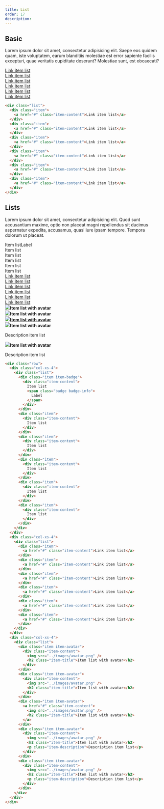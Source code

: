 ```yaml
---
title: List
order: 17
description: 
---
```


## Basic
Lorem ipsum dolor sit amet, consectetur adipisicing elit. Saepe eos quidem quam, iste voluptatem, earum blanditiis molestiae est error sapiente facilis excepturi, quae veritatis cupiditate deserunt? Molestiae sunt, est obcaecati?

<div class="list"><div class="item"><a href="#" class="item-content">Link item list</a></div><div class="item"><a href="#" class="item-content">Link item list</a></div><div class="item"><a href="#" class="item-content">Link item list</a></div><div class="item"><a href="#" class="item-content">Link item list</a></div><div class="item"><a href="#" class="item-content">Link item list</a></div><div class="item"><a href="#" class="item-content">Link item list</a></div></div>

```html
<div class="list">
  <div class="item">
    <a href="#" class="item-content">Link item list</a>
  </div>
  <div class="item">
    <a href="#" class="item-content">Link item list</a>
  </div>
  <div class="item">
    <a href="#" class="item-content">Link item list</a>
  </div>
  <div class="item">
    <a href="#" class="item-content">Link item list</a>
  </div>
  <div class="item">
    <a href="#" class="item-content">Link item list</a>
  </div>
  <div class="item">
    <a href="#" class="item-content">Link item list</a>
  </div>
</div>
```

## Lists
Lorem ipsum dolor sit amet, consectetur adipisicing elit. Quod sunt accusantium maxime, optio non placeat magni repellendus sit ducimus aspernatur expedita, accusamus, quasi iure ipsam tempore. Tempora dolorum ut placeat.

<div class="row"><div class="col-xs-4"><div class="list"><div class="item item-badge"><div class="item-content">Item list<span class="badge badge-info">Label</span></div></div><div class="item"><div class="item-content">Item list</div></div><div class="item"><div class="item-content">Item list</div></div><div class="item"><div class="item-content">Item list</div></div><div class="item"><div class="item-content">Item list</div></div><div class="item"><div class="item-content">Item list</div></div></div></div><div class="col-xs-4"><div class="list"><div class="item"><a href="#" class="item-content">Link item list</a></div><div class="item"><a href="#" class="item-content">Link item list</a></div><div class="item"><a href="#" class="item-content">Link item list</a></div><div class="item"><a href="#" class="item-content">Link item list</a></div><div class="item"><a href="#" class="item-content">Link item list</a></div><div class="item"><a href="#" class="item-content">Link item list</a></div></div></div><div class="col-xs-4"><div class="list"><div class="item item-avatar"><div class="item-content"><img src="http://placehold.it/80x80" /><strong class="item-title">Item list with avatar</strong></div></div><div class="item item-avatar"><div class="item-content"><img src="http://placehold.it/80x80" /><strong class="item-title">Item list with avatar</strong></div></div><div class="item item-avatar"><a href="#" class="item-content"><img src="http://placehold.it/80x80" /><strong class="item-title">Item list with avatar</strong></a></div><div class="item item-avatar"><div class="item-content"><img src="http://placehold.it/80x80" /><strong class="item-title">Item list with avatar</strong><p class="item-description">Description item list</p></div></div><div class="item item-avatar"><div class="item-content"><img src="http://placehold.it/80x80" /><strong class="item-title">Item list with avatar</strong><p class="item-description">Description item list</p></div></div></div></div></div>

```html
<div class="row">
  <div class="col-xs-4">
    <div class="list">
      <div class="item item-badge">
        <div class="item-content">
          Item list
          <span class="badge badge-info">
            Label
          </span>
        </div>
      </div>
      <div class="item">
        <div class="item-content">
          Item list
        </div>
      </div>
      <div class="item">
        <div class="item-content">
          Item list
        </div>
      </div>
      <div class="item">
        <div class="item-content">
          Item list
        </div>
      </div>
      <div class="item">
        <div class="item-content">
          Item list
        </div>
      </div>
      <div class="item">
        <div class="item-content">
          Item list
        </div>
      </div>
    </div>
  </div>
  <div class="col-xs-4">
    <div class="list">
      <div class="item">
        <a href="#" class="item-content">Link item list</a>
      </div>
      <div class="item">
        <a href="#" class="item-content">Link item list</a>
      </div>
      <div class="item">
        <a href="#" class="item-content">Link item list</a>
      </div>
      <div class="item">
        <a href="#" class="item-content">Link item list</a>
      </div>
      <div class="item">
        <a href="#" class="item-content">Link item list</a>
      </div>
      <div class="item">
        <a href="#" class="item-content">Link item list</a>
      </div>
    </div>
  </div>
  <div class="col-xs-4">
    <div class="list">
      <div class="item item-avatar">
        <div class="item-content">
          <img src="../images/avatar.png" />
          <h2 class="item-title">Item list with avatar</h2>
        </div>
      </div>
      <div class="item item-avatar">
        <div class="item-content">
          <img src="../images/avatar.png" />
          <h2 class="item-title">Item list with avatar</h2>
        </div>
      </div>
      <div class="item item-avatar">
        <a href="#" class="item-content">
          <img src="../images/avatar.png" />
          <h2 class="item-title">Item list with avatar</h2>
        </a>
      </div>
      <div class="item item-avatar">
        <div class="item-content">
          <img src="../images/avatar.png" />
          <h2 class="item-title">Item list with avatar</h2>
          <p class="item-description">Description item list</p>
        </div>
      </div>
      <div class="item item-avatar">
        <div class="item-content">
          <img src="../images/avatar.png" />
          <h2 class="item-title">Item list with avatar</h2>
          <p class="item-description">Description item list</p>
        </div>
      </div>
    </div>
  </div>
</div>
```
